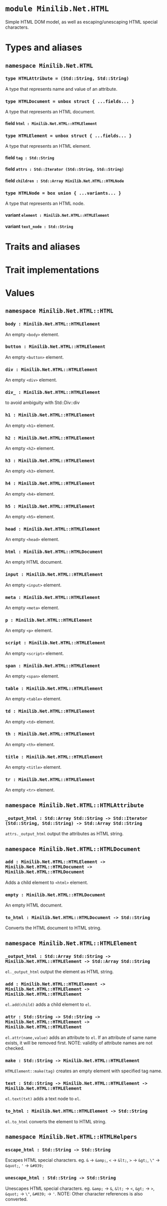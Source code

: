 # `module Minilib.Net.HTML`

Simple HTML DOM model, as well as escaping/unescaping HTML special characters.

# Types and aliases

## `namespace Minilib.Net.HTML`

### `type HTMLAttribute = (Std::String, Std::String)`

A type that represents name and value of an attribute.

### `type HTMLDocument = unbox struct { ...fields... }`

A type that represents an HTML document.

#### field `html : Minilib.Net.HTML::HTMLElement`

### `type HTMLElement = unbox struct { ...fields... }`

A type that represents an HTML element.

#### field `tag : Std::String`

#### field `attrs : Std::Iterator (Std::String, Std::String)`

#### field `children : Std::Array Minilib.Net.HTML::HTMLNode`

### `type HTMLNode = box union { ...variants... }`

A type that represents an HTML node.

#### variant `element : Minilib.Net.HTML::HTMLElement`

#### variant `text_node : Std::String`

# Traits and aliases

# Trait implementations

# Values

## `namespace Minilib.Net.HTML::HTML`

### `body : Minilib.Net.HTML::HTMLElement`

An empty `<body>` element.

### `button : Minilib.Net.HTML::HTMLElement`

An empty `<button>` element.

### `div : Minilib.Net.HTML::HTMLElement`

An empty `<div>` element.

### `div_ : Minilib.Net.HTML::HTMLElement`

to avoid ambiguity with Std::Div::div

### `h1 : Minilib.Net.HTML::HTMLElement`

An empty `<h1>` element.

### `h2 : Minilib.Net.HTML::HTMLElement`

An empty `<h2>` element.

### `h3 : Minilib.Net.HTML::HTMLElement`

An empty `<h3>` element.

### `h4 : Minilib.Net.HTML::HTMLElement`

An empty `<h4>` element.

### `h5 : Minilib.Net.HTML::HTMLElement`

An empty `<h5>` element.

### `head : Minilib.Net.HTML::HTMLElement`

An empty `<head>` element.

### `html : Minilib.Net.HTML::HTMLDocument`

An empty HTML document.

### `input : Minilib.Net.HTML::HTMLElement`

An empty `<input>` element.

### `meta : Minilib.Net.HTML::HTMLElement`

An empty `<meta>` element.

### `p : Minilib.Net.HTML::HTMLElement`

An empty `<p>` element.

### `script : Minilib.Net.HTML::HTMLElement`

An empty `<script>` element.

### `span : Minilib.Net.HTML::HTMLElement`

An empty `<span>` element.

### `table : Minilib.Net.HTML::HTMLElement`

An empty `<table>` element.

### `td : Minilib.Net.HTML::HTMLElement`

An empty `<td>` element.

### `th : Minilib.Net.HTML::HTMLElement`

An empty `<th>` element.

### `title : Minilib.Net.HTML::HTMLElement`

An empty `<title>` element.

### `tr : Minilib.Net.HTML::HTMLElement`

An empty `<tr>` element.

## `namespace Minilib.Net.HTML::HTMLAttribute`

### `_output_html : Std::Array Std::String -> Std::Iterator (Std::String, Std::String) -> Std::Array Std::String`

`attrs._output_html` output the attributes as HTML string.

## `namespace Minilib.Net.HTML::HTMLDocument`

### `add : Minilib.Net.HTML::HTMLElement -> Minilib.Net.HTML::HTMLDocument -> Minilib.Net.HTML::HTMLDocument`

Adds a child element to `<html>` element.

### `empty : Minilib.Net.HTML::HTMLDocument`

An empty HTML document.

### `to_html : Minilib.Net.HTML::HTMLDocument -> Std::String`

Converts the HTML document to HTML string.

## `namespace Minilib.Net.HTML::HTMLElement`

### `_output_html : Std::Array Std::String -> Minilib.Net.HTML::HTMLElement -> Std::Array Std::String`

`el._output_html` output the element as HTML string.

### `add : Minilib.Net.HTML::HTMLElement -> Minilib.Net.HTML::HTMLElement -> Minilib.Net.HTML::HTMLElement`

`el.add(child)` adds a child element to `el`.

### `attr : Std::String -> Std::String -> Minilib.Net.HTML::HTMLElement -> Minilib.Net.HTML::HTMLElement`

`el.attr(name,value)` adds an attribute to `el`.
If an attribute of same name exists, it will be removed first.
NOTE: validity of attribute names are not checked.

### `make : Std::String -> Minilib.Net.HTML::HTMLElement`

`HTMLElement::make(tag)` creates an empty element with specified tag name.

### `text : Std::String -> Minilib.Net.HTML::HTMLElement -> Minilib.Net.HTML::HTMLElement`

`el.text(txt)` adds a text node to `el`.

### `to_html : Minilib.Net.HTML::HTMLElement -> Std::String`

`el.to_html` converts the element to HTML string.

## `namespace Minilib.Net.HTML::HTMLHelpers`

### `escape_html : Std::String -> Std::String`

Escapes HTML special characters.
eg. `&` -> `&amp;`, `<` -> `&lt;`, `>` -> `&gt;`, `\"` -> `&quot;`, `'` -> `&#039;`

### `unescape_html : Std::String -> Std::String`

Unescapes HTML special characters.
eg. `&amp;` -> `&`, `&lt;` -> `<`, `&gt;` -> `>`, `&quot;` -> `\"`, `&#039;` -> `'`.
NOTE: Other character references is also converted.